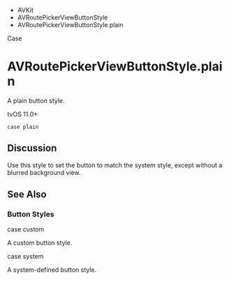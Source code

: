 

- AVKit
- AVRoutePickerViewButtonStyle
-  AVRoutePickerViewButtonStyle.plain 

Case

# AVRoutePickerViewButtonStyle.plain

A plain button style.

tvOS 11.0+

``` source
case plain
```

## Discussion

Use this style to set the button to match the system style, except without a blurred background view.

## See Also

### Button Styles

case custom

A custom button style.

case system

A system-defined button style.

